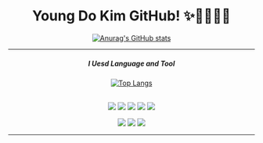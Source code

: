 
<div align="center">

  
  <h1>
    Young Do Kim GitHub! ✨🎉💪🏋️‍♀️
  </h1>

[![Anurag's GitHub stats](https://github-readme-stats.vercel.app/api?username=kyd1625&theme=rose_pine&show_icons=true)](https://github.com/anuraghazra/github-readme-stats)

  <hr>
  <h5>
    I Uesd Language and Tool
  </h5>

  [![Top Langs](https://github-readme-stats.vercel.app/api/top-langs/?username=kyd1625&layout=compact)](https://github.com/anuraghazra/github-readme-stats)

  <br>

  
  <img src="https://img.shields.io/badge/HTML-E34F26?style=flat-square&logo=HTML5&logoColor=white"/>
  <img src="https://img.shields.io/badge/CSS3-1572B6?style=flat-square&logo=css3&logoColor=white"/>
  <img src="https://img.shields.io/badge/JavaScript-F7DF1E?style=flat-square&logo=JavaScript&logoColor=white"/>
  <img src="https://img.shields.io/badge/Spring-6DB33F?style=flat-square&logo=Spring&logoColor=white"/>
  <img src="https://img.shields.io/badge/Java-FFA282?style=flat-square&logo=java&logoColor=white"/>
  <p>
  <img src="https://img.shields.io/badge/Oracle-F80000?style=flat-square&logo=oracle&logoColor=white"/>
  <img src="https://img.shields.io/badge/MySQL-4479A1?style=flat-square&logo=Mysql&logoColor=white"/>
  <img src="https://img.shields.io/badge/PostgreSQL-4169E1?style=flat-square&logo=postgresql&logoColor=white"/>

  <hr>
  
<!--  <a href="https://github.com/devxb/gitanimals">
  <img src="https://render.gitanimals.org/farms/kyd1625" width="600" height="300"/>
  </a> -->

</div>
